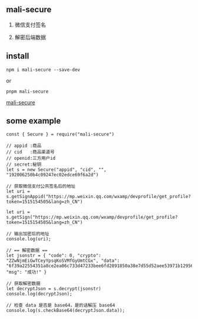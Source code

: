 ## mali-secure

1. 微信支付签名

2. 解密后端数据

## install

`npm i mali-secure --save-dev`

or

`pnpm mali-secure`

[mali-secure](https://www.npmjs.com/package/mali-secure)

## some example

```
const { Secure } = require("mali-secure")

// appid :商品 
// cid   :商品渠道号
// openid:三方用户id
// secret:秘钥
let s = new Secure("appid", "cid", "", "192006250b4c09247ec02edce69f6a2d")

// 获取微信支付公共签名后的地址
let uri = s.getSignAppid("https://mp.weixin.qq.com/wxamp/devprofile/get_profile?token=1515154505&lang=zh_CN")

let uri = s.getSign("https://mp.weixin.qq.com/wxamp/devprofile/get_profile?token=1515154505&lang=zh_CN")

// 输出加密后的地址
console.log(uri);

// == 解密数据 ==
let jsonstr = { "code": 0, "crypto": "ZZwNjmEiGwTCeyYpsqKoSVMfGyUmtCGx", "data": "6f39a22554351a8ce2ea06c733d47233bee6fd2891850a38e7d55d52aee53971b129561ba3186c8ca5e3090719909cef2d03785e829e38ca76da0051fac5bf64", "msg": "成功!" }

// 获取解密数据
let decryptJson = s.decrypt(jsonstr)
console.log(decryptJson);

// 检查 data 是否是 base64，是的话解压 base64
console.log(s.checkBase64(decryptJson.data));
```
